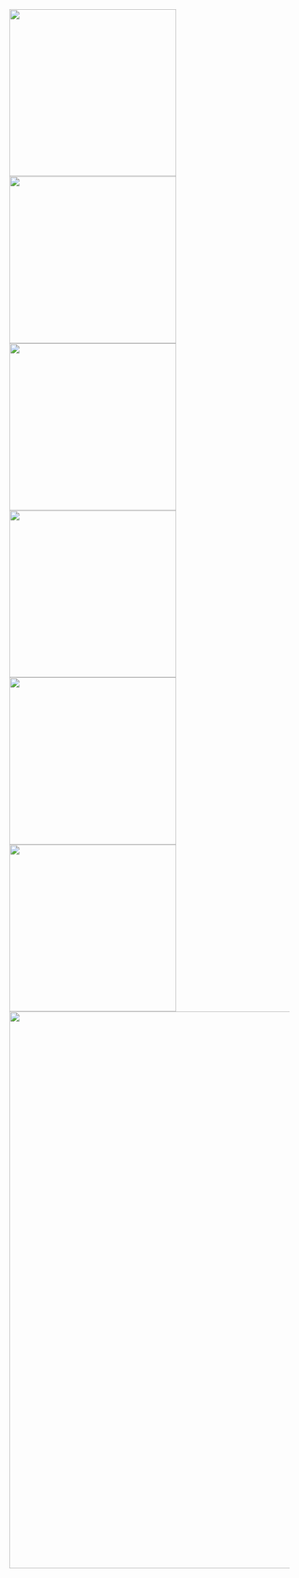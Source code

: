 <image src="/screenshot/Screenshot_2015-03-20-01-07-18.png" width=300>
<image src="/screenshot/Screenshot_2015-03-20-01-07-26.png" width=300>
<image src="/screenshot/Screenshot_2015-03-20-01-07-36.png" width=300>
<image src="/screenshot/Screenshot_2015-03-20-01-07-44.png" width=300>
<image src="/screenshot/Screenshot_2015-03-20-01-07-48.png" width=300>
<image src="/screenshot/Screenshot_2015-03-20-01-08-13.png" width=300>
<image src="/screenshot/Screenshot_2015-03-20-02-05-38.png" width=1000>	 		 		 	
	
